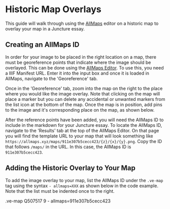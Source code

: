 # Historic Map Overlays

This guide will walk through using the [AllMaps](https://allmaps.org/) editor on a historic map to overlay your map in a Juncture essay.

## Creating an AllMaps ID
In order for your image to be placed in the right location on a map, there must be georeference points that indicate where the image should be overlayed. This can be done using the [AllMaps Editor](https://editor.allmaps.org/#/). To use this, you need a IIIF Manifest URL. Enter it into the input box and once it is loaded in AllMaps, navigate to the 'Georeference' tab. 

<ve-media src="gh:juncture-digital/media/videos/Using_AllMaps1.gif" no-caption no-info-icon right></ve-media>

Once in the 'Georeference' tab, zoom into the map on the right to the place where you would like the image overlay. Note that clicking on the map will place a marker but you can delete any accidental or unwanted markers from the list icon at the bottom of the map. Once the map is in position, add pins to the image and it's corresponding place on the map, as shown below.

<ve-media src="gh:juncture-digital/media/videos/Using_AllMaps2.gif" no-caption no-info-icon width="60%"></ve-media>

After the reference points have been added, you will need the AllMaps ID to include in the markdown for your Juncture essay. To locate the AllMaps ID, navigate to the 'Results' tab at the top of the AllMaps Editor. On that page you will find the template URL to your map that will look something like `https://allmaps.xyz/maps/911e307b5cecc423/{z}/{x}/{y}.png`. Copy the ID that follows `/maps/` in the URL. In this case, the AllMaps ID is `911e307b5cecc423`.

## Adding the Historic Overlay to Your Map
To add the image overlay to your map, list the AllMaps ID under the `.ve-map` tag using the syntax `- allmaps=XXX` as shown below in the code example. Note that the list must be indented once to the right.

<ve-snippet label="Map with AllMaps Overlay and WikiData QID">
  .ve-map Q507517 9
    - allmaps=911e307b5cecc423
</ve-snippet>
